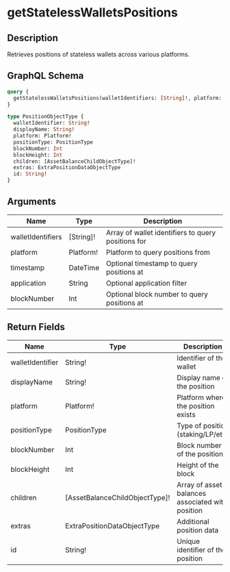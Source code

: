 # getStatelessWalletsPositions

## Description
Retrieves positions of stateless wallets across various platforms.

## GraphQL Schema
```graphql
query {
  getStatelessWalletsPositions(walletIdentifiers: [String]!, platform: Platform!, timestamp: DateTime, application: String, blockNumber: Int): [PositionObjectType]
}

type PositionObjectType {
  walletIdentifier: String!
  displayName: String!
  platform: Platform!
  positionType: PositionType
  blockNumber: Int
  blockHeight: Int
  children: [AssetBalanceChildObjectType]!
  extras: ExtraPositionDataObjectType
  id: String!
}
```

## Arguments
| Name | Type | Description |
|------|------|-------------|
| walletIdentifiers | [String]! | Array of wallet identifiers to query positions for |
| platform | Platform! | Platform to query positions from |
| timestamp | DateTime | Optional timestamp to query positions at |
| application | String | Optional application filter |
| blockNumber | Int | Optional block number to query positions at |

## Return Fields
| Name | Type | Description |
|------|------|-------------|
| walletIdentifier | String! | Identifier of the wallet |
| displayName | String! | Display name of the position |
| platform | Platform! | Platform where the position exists |
| positionType | PositionType | Type of position (staking/LP/etc) |
| blockNumber | Int | Block number of the position |
| blockHeight | Int | Height of the block |
| children | [AssetBalanceChildObjectType]! | Array of asset balances associated with position |
| extras | ExtraPositionDataObjectType | Additional position data |
| id | String! | Unique identifier of the position |